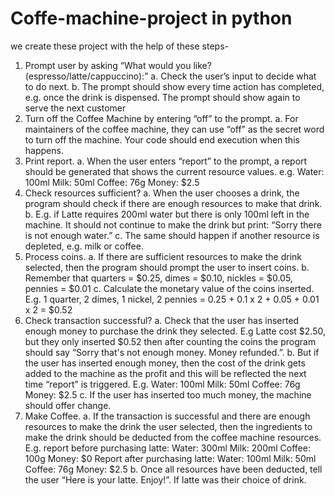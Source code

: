 # Coffe-machine-project in python
we create these project with the help of these steps-

1. Prompt user by asking “What would you like? (espresso/latte/cappuccino):”
  a. Check the user’s input to decide what to do next.
  b. The prompt should show every time action has completed, e.g. once the drink is
     dispensed. The prompt should show again to serve the next customer
2. Turn off the Coffee Machine by entering “off” to the prompt.
  a. For maintainers of the coffee machine, they can use “off” as the secret word to turn off
     the machine. Your code should end execution when this happens.
3. Print report.
   a. When the user enters “report” to the prompt, a report should be generated that shows
      the current resource values. e.g.
      Water: 100ml
      Milk: 50ml
      Coffee: 76g
      Money: $2.5
4. Check resources sufficient?
    a. When the user chooses a drink, the program should check if there are enough
       resources to make that drink.
    b. E.g. if Latte requires 200ml water but there is only 100ml left in the machine. It should
       not continue to make the drink but print: “Sorry there is not enough water.”
    c. The same should happen if another resource is depleted, e.g. milk or coffee.
5. Process coins.
   a. If there are sufficient resources to make the drink selected, then the program should
      prompt the user to insert coins.
   b. Remember that quarters = $0.25, dimes = $0.10, nickles = $0.05, pennies = $0.01
   c. Calculate the monetary value of the coins inserted. E.g. 1 quarter, 2 dimes, 1 nickel, 2
      pennies = 0.25 + 0.1 x 2 + 0.05 + 0.01 x 2 = $0.52
 6. Check transaction successful?
    a. Check that the user has inserted enough money to purchase the drink they selected.
       E.g Latte cost $2.50, but they only inserted $0.52 then after counting the coins the
       program should say “Sorry that's not enough money. Money refunded.”.
    b. But if the user has inserted enough money, then the cost of the drink gets added to the
       machine as the profit and this will be reflected the next time “report” is triggered. E.g.
       Water: 100ml
       Milk: 50ml
       Coffee: 76g
       Money: $2.5
    c. If the user has inserted too much money, the machine should offer change.
7. Make Coffee.
     a. If the transaction is successful and there are enough resources to make the drink the
     user selected, then the ingredients to make the drink should be deducted from the
     coffee machine resources.
     E.g. report before purchasing latte:
     Water: 300ml
     Milk: 200ml
     Coffee: 100g
     Money: $0
     Report after purchasing latte:
     Water: 100ml
     Milk: 50ml
     Coffee: 76g
     Money: $2.5
     b. Once all resources have been deducted, tell the user “Here is your latte. Enjoy!”. If
        latte was their choice of drink.
